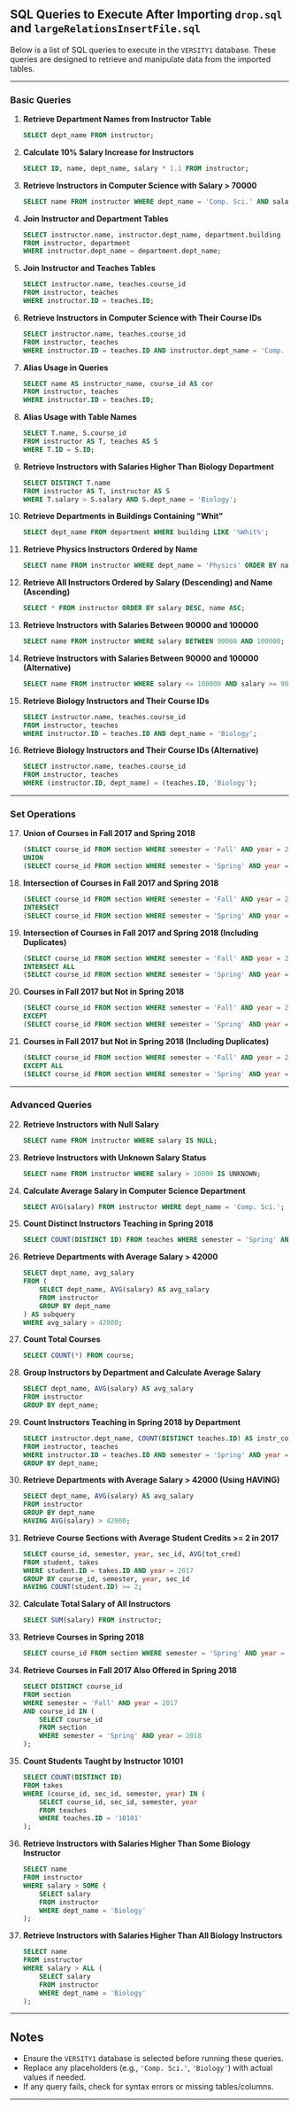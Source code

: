 ## SQL Queries to Execute After Importing `drop.sql` and `largeRelationsInsertFile.sql`

Below is a list of SQL queries to execute in the `VERSITY1` database. These queries are designed to retrieve and manipulate data from the imported tables.

---

### Basic Queries

1. **Retrieve Department Names from Instructor Table**
   ```sql
   SELECT dept_name FROM instructor;
   ```

2. **Calculate 10% Salary Increase for Instructors**
   ```sql
   SELECT ID, name, dept_name, salary * 1.1 FROM instructor;
   ```

3. **Retrieve Instructors in Computer Science with Salary > 70000**
   ```sql
   SELECT name FROM instructor WHERE dept_name = 'Comp. Sci.' AND salary > 70000;
   ```

4. **Join Instructor and Department Tables**
   ```sql
   SELECT instructor.name, instructor.dept_name, department.building
   FROM instructor, department
   WHERE instructor.dept_name = department.dept_name;
   ```

5. **Join Instructor and Teaches Tables**
   ```sql
   SELECT instructor.name, teaches.course_id
   FROM instructor, teaches
   WHERE instructor.ID = teaches.ID;
   ```

6. **Retrieve Instructors in Computer Science with Their Course IDs**
   ```sql
   SELECT instructor.name, teaches.course_id
   FROM instructor, teaches
   WHERE instructor.ID = teaches.ID AND instructor.dept_name = 'Comp. Sci.';
   ```

7. **Alias Usage in Queries**
   ```sql
   SELECT name AS instructor_name, course_id AS cor
   FROM instructor, teaches
   WHERE instructor.ID = teaches.ID;
   ```

8. **Alias Usage with Table Names**
   ```sql
   SELECT T.name, S.course_id
   FROM instructor AS T, teaches AS S
   WHERE T.ID = S.ID;
   ```

9. **Retrieve Instructors with Salaries Higher Than Biology Department**
   ```sql
   SELECT DISTINCT T.name
   FROM instructor AS T, instructor AS S
   WHERE T.salary > S.salary AND S.dept_name = 'Biology';
   ```

10. **Retrieve Departments in Buildings Containing "Whit"**
    ```sql
    SELECT dept_name FROM department WHERE building LIKE '%Whit%';
    ```

11. **Retrieve Physics Instructors Ordered by Name**
    ```sql
    SELECT name FROM instructor WHERE dept_name = 'Physics' ORDER BY name;
    ```

12. **Retrieve All Instructors Ordered by Salary (Descending) and Name (Ascending)**
    ```sql
    SELECT * FROM instructor ORDER BY salary DESC, name ASC;
    ```

13. **Retrieve Instructors with Salaries Between 90000 and 100000**
    ```sql
    SELECT name FROM instructor WHERE salary BETWEEN 90000 AND 100000;
    ```

14. **Retrieve Instructors with Salaries Between 90000 and 100000 (Alternative)**
    ```sql
    SELECT name FROM instructor WHERE salary <= 100000 AND salary >= 90000;
    ```

15. **Retrieve Biology Instructors and Their Course IDs**
    ```sql
    SELECT instructor.name, teaches.course_id
    FROM instructor, teaches
    WHERE instructor.ID = teaches.ID AND dept_name = 'Biology';
    ```

16. **Retrieve Biology Instructors and Their Course IDs (Alternative)**
    ```sql
    SELECT instructor.name, teaches.course_id
    FROM instructor, teaches
    WHERE (instructor.ID, dept_name) = (teaches.ID, 'Biology');
    ```

---

### Set Operations

17. **Union of Courses in Fall 2017 and Spring 2018**
    ```sql
    (SELECT course_id FROM section WHERE semester = 'Fall' AND year = 2017)
    UNION
    (SELECT course_id FROM section WHERE semester = 'Spring' AND year = 2018);
    ```

18. **Intersection of Courses in Fall 2017 and Spring 2018**
    ```sql
    (SELECT course_id FROM section WHERE semester = 'Fall' AND year = 2017)
    INTERSECT
    (SELECT course_id FROM section WHERE semester = 'Spring' AND year = 2018);
    ```

19. **Intersection of Courses in Fall 2017 and Spring 2018 (Including Duplicates)**
    ```sql
    (SELECT course_id FROM section WHERE semester = 'Fall' AND year = 2017)
    INTERSECT ALL
    (SELECT course_id FROM section WHERE semester = 'Spring' AND year = 2018);
    ```

20. **Courses in Fall 2017 but Not in Spring 2018**
    ```sql
    (SELECT course_id FROM section WHERE semester = 'Fall' AND year = 2017)
    EXCEPT
    (SELECT course_id FROM section WHERE semester = 'Spring' AND year = 2018);
    ```

21. **Courses in Fall 2017 but Not in Spring 2018 (Including Duplicates)**
    ```sql
    (SELECT course_id FROM section WHERE semester = 'Fall' AND year = 2017)
    EXCEPT ALL
    (SELECT course_id FROM section WHERE semester = 'Spring' AND year = 2018);
    ```

---

### Advanced Queries

22. **Retrieve Instructors with Null Salary**
    ```sql
    SELECT name FROM instructor WHERE salary IS NULL;
    ```

23. **Retrieve Instructors with Unknown Salary Status**
    ```sql
    SELECT name FROM instructor WHERE salary > 10000 IS UNKNOWN;
    ```

24. **Calculate Average Salary in Computer Science Department**
    ```sql
    SELECT AVG(salary) FROM instructor WHERE dept_name = 'Comp. Sci.';
    ```

25. **Count Distinct Instructors Teaching in Spring 2018**
    ```sql
    SELECT COUNT(DISTINCT ID) FROM teaches WHERE semester = 'Spring' AND year = 2018;
    ```

26. **Retrieve Departments with Average Salary > 42000**
    ```sql
    SELECT dept_name, avg_salary
    FROM (
        SELECT dept_name, AVG(salary) AS avg_salary
        FROM instructor
        GROUP BY dept_name
    ) AS subquery
    WHERE avg_salary > 42000;
    ```

27. **Count Total Courses**
    ```sql
    SELECT COUNT(*) FROM course;
    ```

28. **Group Instructors by Department and Calculate Average Salary**
    ```sql
    SELECT dept_name, AVG(salary) AS avg_salary
    FROM instructor
    GROUP BY dept_name;
    ```

29. **Count Instructors Teaching in Spring 2018 by Department**
    ```sql
    SELECT instructor.dept_name, COUNT(DISTINCT teaches.ID) AS instr_count
    FROM instructor, teaches
    WHERE instructor.ID = teaches.ID AND semester = 'Spring' AND year = 2018
    GROUP BY dept_name;
    ```

30. **Retrieve Departments with Average Salary > 42000 (Using HAVING)**
    ```sql
    SELECT dept_name, AVG(salary) AS avg_salary
    FROM instructor
    GROUP BY dept_name
    HAVING AVG(salary) > 42000;
    ```

31. **Retrieve Course Sections with Average Student Credits >= 2 in 2017**
    ```sql
    SELECT course_id, semester, year, sec_id, AVG(tot_cred)
    FROM student, takes
    WHERE student.ID = takes.ID AND year = 2017
    GROUP BY course_id, semester, year, sec_id
    HAVING COUNT(student.ID) >= 2;
    ```

32. **Calculate Total Salary of All Instructors**
    ```sql
    SELECT SUM(salary) FROM instructor;
    ```

33. **Retrieve Courses in Spring 2018**
    ```sql
    SELECT course_id FROM section WHERE semester = 'Spring' AND year = 2018;
    ```

34. **Retrieve Courses in Fall 2017 Also Offered in Spring 2018**
    ```sql
    SELECT DISTINCT course_id
    FROM section
    WHERE semester = 'Fall' AND year = 2017
    AND course_id IN (
        SELECT course_id
        FROM section
        WHERE semester = 'Spring' AND year = 2018
    );
    ```

35. **Count Students Taught by Instructor 10101**
    ```sql
    SELECT COUNT(DISTINCT ID)
    FROM takes
    WHERE (course_id, sec_id, semester, year) IN (
        SELECT course_id, sec_id, semester, year
        FROM teaches
        WHERE teaches.ID = '10101'
    );
    ```

36. **Retrieve Instructors with Salaries Higher Than Some Biology Instructor**
    ```sql
    SELECT name
    FROM instructor
    WHERE salary > SOME (
        SELECT salary
        FROM instructor
        WHERE dept_name = 'Biology'
    );
    ```

37. **Retrieve Instructors with Salaries Higher Than All Biology Instructors**
    ```sql
    SELECT name
    FROM instructor
    WHERE salary > ALL (
        SELECT salary
        FROM instructor
        WHERE dept_name = 'Biology'
    );
    ```

---

## Notes
- Ensure the `VERSITY1` database is selected before running these queries.
- Replace any placeholders (e.g., `'Comp. Sci.'`, `'Biology'`) with actual values if needed.
- If any query fails, check for syntax errors or missing tables/columns.

---

